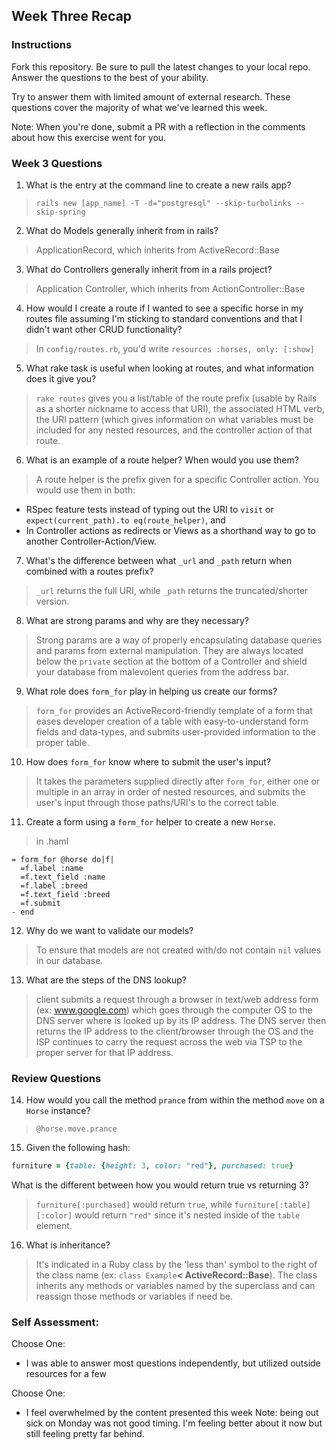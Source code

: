 ## Week Three Recap

### Instructions
Fork this repository. Be sure to pull the latest changes to your local repo. Answer the questions to the best of your ability.

Try to answer them with limited amount of external research. These questions cover the majority of what we've learned this week.

Note: When you're done, submit a PR with a reflection in the comments about how this exercise went for you.

### Week 3 Questions

1. What is the entry at the command line to create a new rails app?
> `rails new [app_name] -T -d="postgresql" --skip-turbolinks --skip-spring`
2. What do Models generally inherit from in rails?
> ApplicationRecord, which inherits from ActiveRecord::Base
3. What do Controllers generally inherit from in a rails project?
> Application Controller, which inherits from ActionController::Base
4. How would I create a route if I wanted to see a specific horse in my routes file assuming I'm sticking to standard conventions and that I didn't want other CRUD functionality?
> In `config/routes.rb`, you'd write `resources :horses, only: [:show]`
5. What rake task is useful when looking at routes, and what information does it give you?
> `rake routes` gives you a list/table of the route prefix (usable by Rails as a shorter nickname to access that URI), the associated HTML verb, the URI pattern (which gives information on what variables must be included for any nested resources, and the controller action of that route.
6. What is an example of a route helper? When would you use them?
> A route helper is the prefix given for a specific Controller action. You would use them in both:
  - RSpec feature tests instead of typing out the URI to `visit` or `expect(current_path).to eq(route_helper)`, and
  - In Controller actions as redirects or Views as a shorthand way to go to another Controller-Action/View.
7. What's the difference between what `_url` and `_path` return when combined with a routes prefix?
> `_url` returns the full URI, while `_path` returns the truncated/shorter version.
8. What are strong params and why are they necessary?
> Strong params are a way of properly encapsulating database queries and params from external manipulation. They are always located below the `private` section at the bottom of a Controller and shield your database from malevolent queries from the address bar.
9. What role does `form_for` play in helping us create our forms?
>`form_for` provides an ActiveRecord-friendly template of a form that eases developer creation of a table with easy-to-understand form fields and data-types, and submits user-provided information to the proper table.
10. How does `form_for` know where to submit the user's input?
> It takes the parameters supplied directly after `form_for`, either one or multiple in an array in order of nested resources, and submits the user's input through those paths/URI's to the correct table.
11. Create a form using a `form_for` helper to create a new `Horse`. 
>in .haml
```
= form_for @horse do|f|
  =f.label :name
  =f.text_field :name
  =f.label :breed
  =f.text_field :breed
  =f.submit
- end
```
12. Why do we want to validate our models?
> To ensure that models are not created with/do not contain `nil` values in our database.
13. What are the steps of the DNS lookup?
> client submits a request through a browser in text/web address form (ex: www.google.com) which goes through the computer OS to the DNS server where is looked up by its IP address. The DNS server then returns the IP address to the client/browser through the OS and the ISP continues to carry the request across the web via TSP to the proper server for that IP address.

### Review Questions
14. How would you call the method `prance` from within the method `move` on a `Horse` instance?
> `@horse.move.prance`
15. Given the following hash:
```ruby
furniture = {table: {height: 3, color: "red"}, purchased: true}
```
What is the different between how you would return true vs returning 3?  
> `furniture[:purchased]` would return `true`, while `furniture[:table][:color]` would return `"red"` since it's nested inside of the `table` element.

16. What is inheritance?
> It's indicated in a Ruby class by the 'less than' symbol to the right of the class name (ex: `class Example`**< ActiveRecord::Base**). The class inherits any methods or variables named by the superclass and can reassign those methods or variables if need be.

### Self Assessment:
Choose One:
* I was able to answer most questions independently, but utilized outside resources for a few

Choose One:
* I feel overwhelmed by the content presented this week
Note: being out sick on Monday was not good timing. I'm feeling better about it now but still feeling pretty far behind.
